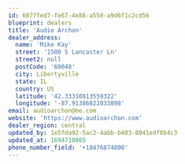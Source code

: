 ```yaml
---
id: 6077fed7-fe67-4e88-a550-a9d6f1c2cd56
blueprint: dealers
title: 'Audio Archon'
dealer_address:
  name: 'Mike Kay'
  street: '1500 S Lancaster Ln'
  street2: null
  postCode: '60048'
  city: Libertyville
  state: IL
  country: US
  latitude: '42.33310813559322'
  longitude: '-87.91386822033898'
email: audioarchon@me.com
website: 'https://www.audioarchon.com'
dealer_region: central
updated_by: 1e5fda92-5ac2-4abb-b403-8041edf0b4c3
updated_at: 1694710865
phone_number_field: '+18476874800'
---
```

